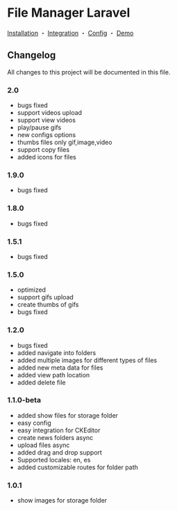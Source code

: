 # File Manager Laravel

<p align="center">

  <a href="http://masterinformatic.github.io/filemanager-laravel/docs/installation">Installation</a>
・
  <a href="http://masterinformatic.github.io/filemanager-laravel/docs/integration">Integration</a>
・
  <a href="http://masterinformatic.github.io/filemanager-laravel/docs/config">Config</a>
・
  <a href="https://www.masterinformatic.com/demos/filemanager">Demo</a>
</p>

## Changelog
All changes to this project will be documented in this file.

### 2.0
- bugs fixed
- support videos upload
- support view videos
- play/pause gifs
- new configs options
- thumbs files only gif,image,video
- support copy files
- added icons for files

### 1.9.0
- bugs fixed

### 1.8.0
- bugs fixed

### 1.5.1
- bugs fixed

### 1.5.0
- optimized
- support gifs upload
- create thumbs of gifs
- bugs fixed

### 1.2.0
- bugs fixed
- added navigate into folders
- added multiple images for different types of files
- added new meta data for files
- added view path location
- added delete file

### 1.1.0-beta
- added show files for storage folder
- easy config
- easy integration for CKEditor
- create news folders async
- upload files async
- added drag and drop support
- Supported locales: en, es
- added customizable routes for folder path

### 1.0.1
- show images for storage folder